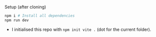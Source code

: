 Setup (after cloning)

```bash
npm i # Install all dependencies
npm run dev
```

- I initialised this repo with `npm init vite .` (dot for the current folder).
 